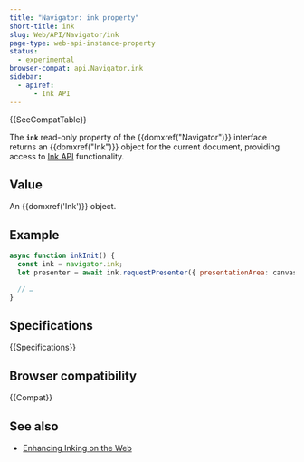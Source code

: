 ```yaml
---
title: "Navigator: ink property"
short-title: ink
slug: Web/API/Navigator/ink
page-type: web-api-instance-property
status:
  - experimental
browser-compat: api.Navigator.ink
sidebar:
  - apiref:
      - Ink API
---
```


{{SeeCompatTable}}

The **`ink`** read-only property of the {{domxref("Navigator")}} interface returns an {{domxref("Ink")}} object for the current document, providing access to [Ink API](/en-US/docs/Web/API/Ink_API) functionality.

## Value

An {{domxref('Ink')}} object.

## Example

```js
async function inkInit() {
  const ink = navigator.ink;
  let presenter = await ink.requestPresenter({ presentationArea: canvas });

  // …
}
```

## Specifications

{{Specifications}}

## Browser compatibility

{{Compat}}

## See also

- [Enhancing Inking on the Web](https://blogs.windows.com/msedgedev/2021/08/18/enhancing-inking-on-the-web/)

